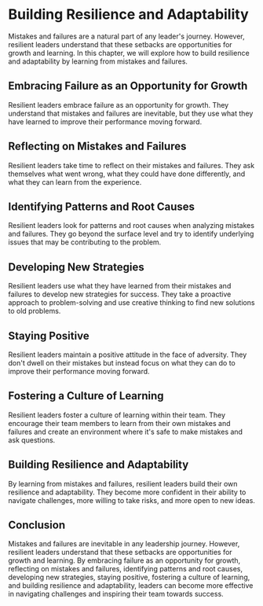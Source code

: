 Building Resilience and Adaptability
====================================================================================

Mistakes and failures are a natural part of any leader's journey. However, resilient leaders understand that these setbacks are opportunities for growth and learning. In this chapter, we will explore how to build resilience and adaptability by learning from mistakes and failures.

Embracing Failure as an Opportunity for Growth
----------------------------------------------

Resilient leaders embrace failure as an opportunity for growth. They understand that mistakes and failures are inevitable, but they use what they have learned to improve their performance moving forward.

Reflecting on Mistakes and Failures
-----------------------------------

Resilient leaders take time to reflect on their mistakes and failures. They ask themselves what went wrong, what they could have done differently, and what they can learn from the experience.

Identifying Patterns and Root Causes
------------------------------------

Resilient leaders look for patterns and root causes when analyzing mistakes and failures. They go beyond the surface level and try to identify underlying issues that may be contributing to the problem.

Developing New Strategies
-------------------------

Resilient leaders use what they have learned from their mistakes and failures to develop new strategies for success. They take a proactive approach to problem-solving and use creative thinking to find new solutions to old problems.

Staying Positive
----------------

Resilient leaders maintain a positive attitude in the face of adversity. They don't dwell on their mistakes but instead focus on what they can do to improve their performance moving forward.

Fostering a Culture of Learning
-------------------------------

Resilient leaders foster a culture of learning within their team. They encourage their team members to learn from their own mistakes and failures and create an environment where it's safe to make mistakes and ask questions.

Building Resilience and Adaptability
------------------------------------

By learning from mistakes and failures, resilient leaders build their own resilience and adaptability. They become more confident in their ability to navigate challenges, more willing to take risks, and more open to new ideas.

Conclusion
----------

Mistakes and failures are inevitable in any leadership journey. However, resilient leaders understand that these setbacks are opportunities for growth and learning. By embracing failure as an opportunity for growth, reflecting on mistakes and failures, identifying patterns and root causes, developing new strategies, staying positive, fostering a culture of learning, and building resilience and adaptability, leaders can become more effective in navigating challenges and inspiring their team towards success.
